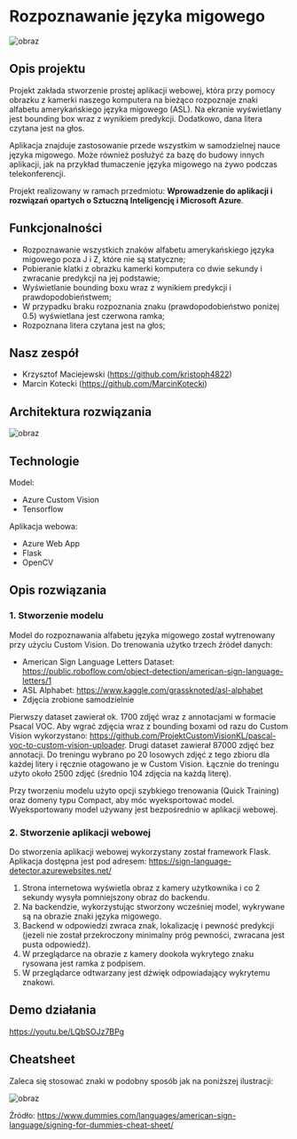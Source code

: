 ﻿# Rozpoznawanie języka migowego
 ![obraz](https://user-images.githubusercontent.com/46055596/143024280-458464c5-ac0b-4a6e-a396-f8515c882faf.png)



 ## Opis projektu
Projekt zakłada stworzenie prostej aplikacji webowej, która przy pomocy obrazku z kamerki naszego komputera na bieżąco rozpoznaje znaki alfabetu amerykańskiego języka migowego (ASL). Na ekranie wyświetlany jest bounding box wraz z wynikiem predykcji. Dodatkowo, dana litera czytana jest na głos.
 
 Aplikacja znajduje zastosowanie przede wszystkim w samodzielnej nauce języka migowego. Może również posłużyć za bazę do budowy innych aplikacji, jak na przykład tłumaczenie języka migowego na żywo podczas telekonferencji.
 
 Projekt realizowany w ramach przedmiotu: **Wprowadzenie do aplikacji i rozwiązań opartych o Sztuczną Inteligencję i Microsoft Azure**.
 
 
 
## Funkcjonalności
 * Rozpoznawanie wszystkich znaków alfabetu amerykańskiego języka migowego poza J i Z, które nie są statyczne;
 * Pobieranie klatki z obrazku kamerki komputera co dwie sekundy i zwracanie predykcji na jej podstawie;
 * Wyświetlanie bounding boxu wraz z wynikiem predykcji i prawdopodobieństwem;
 * W przypadku braku rozpoznania znaku (prawdopodobieństwo poniżej 0.5) wyświetlana jest czerwona ramka;
 * Rozpoznana litera czytana jest na głos;
 
 ## Nasz zespół
 * Krzysztof Maciejewski (https://github.com/kristoph4822)
 * Marcin Kotecki (https://github.com/MarcinKotecki)

 ## Architektura rozwiązania
 ![obraz](https://user-images.githubusercontent.com/46055596/143025922-6540652b-9d5b-4400-8a31-c45ffe7bfd74.png)

 
 
 ## Technologie
 Model:
 * Azure Custom Vision 
 * Tensorflow

Aplikacja webowa:
 * Azure Web App
 * Flask
 * OpenCV
 
 
 ## Opis rozwiązania
 ### 1. Stworzenie modelu
 Model do rozpoznawania alfabetu języka migowego został wytrenowany przy użyciu Custom Vision. Do trenowania użytko trzech źródeł danych:
 * American Sign Language Letters Dataset: https://public.roboflow.com/object-detection/american-sign-language-letters/1
 * ASL Alphabet: https://www.kaggle.com/grassknoted/asl-alphabet
 * Zdjęcia zrobione samodzielnie

Pierwszy dataset zawierał ok. 1700 zdjęć wraz z annotacjami w formacie Psacal VOC. Aby wgrać zdjęcia wraz z bounding boxami od razu do Custom Vision wykorzystano: https://github.com/ProjektCustomVisionKL/pascal-voc-to-custom-vision-uploader. Drugi dataset zawierał 87000 zdjęć bez annotacji. Do treningu wybrano po 20 losowych zdjęć z tego zbioru dla każdej litery i ręcznie otagowano je w Custom Vision. Łącznie do treningu użyto około 2500 zdjęć (średnio 104 zdjęcia na każdą literę).

Przy tworzeniu modelu użyto opcji szybkiego trenowania (Quick Training) oraz domeny typu Compact, aby móc wyeksportować model. Wyeksportowany model używany jest bezpośrednio w aplikacji webowej.

### 2. Stworzenie aplikacji webowej

Do stworzenia aplikacji webowej wykorzystany został framework Flask.
Aplikacja dostępna jest pod adresem: https://sign-language-detector.azurewebsites.net/
1. Strona internetowa wyświetla obraz z kamery użytkownika i co 2 sekundy wysyła pomniejszony obraz do backendu. 
2. Na backendzie, wykorzystując stworzony wcześniej model, wykrywane są na obrazie znaki języka migowego. 
3. Backend w odpowiedzi zwraca znak, lokalizację i pewność predykcji (jezeli nie został przekroczony minimalny próg pewności, zwracana jest pusta odpowiedź).
4. W przeglądarce na obrazie z kamery dookoła wykrytego znaku rysowana jest ramka z podpisem.
5. W przeglądarce odtwarzany jest dźwięk odpowiadający wykrytemu znakowi.

 ## Demo działania
 https://youtu.be/LQbSOJz7BPg
 
 ## Cheatsheet
 Zaleca się stosować znaki w podobny sposób jak na poniższej ilustracji:
 
 ![obraz](https://user-images.githubusercontent.com/46055596/143035893-2d2d3080-0c9e-4e0e-9e2c-ed50f4617de1.png)

Źródło: https://www.dummies.com/languages/american-sign-language/signing-for-dummies-cheat-sheet/
